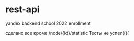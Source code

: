 # rest-api
yandex backend school 2022 enrollment

сделано все кроме /node/{id}/statistic
Тесты не успел((((
